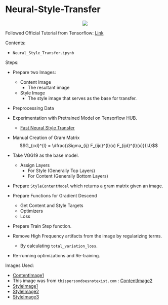 # Neural-Style-Transfer


<div align="center">
    <img src="https://firebasestorage.googleapis.com/v0/b/merge-my-pdf.appspot.com/o/neural-style-transfer.png?alt=media&token=8b15e0d1-46af-4040-8d16-a0043b95d5e8">
</div>

Followed Official Tutorial from Tensorflow: [Link](https://www.tensorflow.org/tutorials/generative/style_transfer)

Contents:
- `Neural_Style_Transfer.ipynb`

Steps:
- Prepare two Images:
    - Content Image
        - The resultant image
    - Style Image
        - The style image that serves as the base for transfer.
- Preprocessing Data
- Experimentation with Pretrained Model on Tensorflow HUB.
    - [Fast Neural Style Transfer](https://tfhub.dev/google/magenta/arbitrary-image-stylization-v1-256/2)
- Manual Creation of Gram Matrix
$$G_{cd}^{l} = \dfrac{\Sigma_{ij} F_{ijc}^{l}(x) F_{ijd}^{l}(x)}{IJ}$$
- Take VGG19 as the base model.
    - Assign Layers
        - For Style (Generally Top Layers)
        - For Content (Generally Bottom Layers)
- Prepare `StyleContentModel` which returns a gram matrix given an image.
- Prepare Functions for Gradient Descend
    - Get Content and Style Targets
    - Optimizers
    - Loss

- Prepare Train Step function.
- Remove High Frequency artifacts from the image by regularizing terms.
    - By calculating `total_variation_loss`.
- Re-running optimizations and Re-training.

Images Used:
- [ContentImage1](https://firebasestorage.googleapis.com/v0/b/merge-my-pdf.appspot.com/o/mountain_house.jpeg?alt=media&token=c072059d-04b2-4249-9cbc-b2efd9ff98ee)
- This image was from `thispersondoesnotexist.com` : [ContentImage2](https://firebasestorage.googleapis.com/v0/b/merge-my-pdf.appspot.com/o/person.jpeg?alt=media&token=75260f18-1dd8-4236-9a15-cd68c8fb36e2)
- [StyleImage1](https://firebasestorage.googleapis.com/v0/b/merge-my-pdf.appspot.com/o/finger-1.jpg?alt=media&token=d6dca7d4-ad4e-4855-811e-9fc9f638b3ce)
- [StyleImage2](https://firebasestorage.googleapis.com/v0/b/merge-my-pdf.appspot.com/o/shading.jpg?alt=media&token=fc3d1198-8750-44eb-bc01-dd4479dcb00a)
- [StyleImage3](https://storage.googleapis.com/download.tensorflow.org/example_images/Vassily_Kandinsky%2C_1913_-_Composition_7.jpg)
